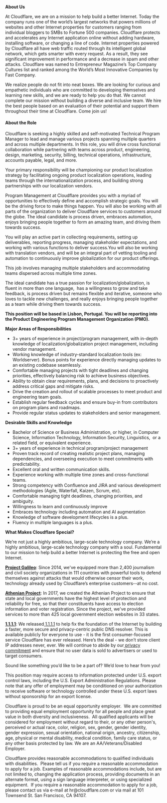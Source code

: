 <div class="content-intro">
	<div><strong>About Us</strong></div>
	<div>
		<p>At Cloudflare, we are on a mission to help build a better Internet. Today the company runs one of the world’s largest networks that powers millions of websites and other Internet properties for customers ranging from individual bloggers to SMBs to Fortune 500 companies. Cloudflare protects and accelerates any Internet application online without adding hardware, installing software, or changing a line of code. Internet properties powered by Cloudflare all have web traffic routed through its intelligent global network, which gets smarter with every request. As a result, they see significant improvement in performance and a decrease in spam and other attacks. Cloudflare was named to Entrepreneur Magazine’s Top Company Cultures list and ranked among the World’s Most Innovative Companies by Fast Company.&nbsp;</p>
		<p><span style="font-weight: 400;">We realize people do not fit into neat boxes. We are looking for curious and empathetic individuals who are committed to developing themselves and learning new skills, and we are ready to help you do that. We cannot complete our mission without building a diverse and inclusive team. We hire the best people based on an evaluation of their potential and support them throughout their time at Cloudflare. Come join us!&nbsp;</span></p>
	</div>
</div>
<h4><strong>About the Role</strong></h4>
<p>Cloudflare is seeking a highly skilled and self-motivated Technical Program Manager to lead and manage various projects spanning multiple quarters and across multiple departments. In this role, you will drive cross functional collaboration while partnering with teams across product, engineering, design, marketing, security, billing, technical operations, infrastructure, accounts payable, legal, and more.</p>
<p>Your primary responsibility will be championing our product localization strategy by facilitating ongoing product localization operations, leading teams through the internationalization process, and building strong partnerships with our localization vendors.&nbsp;</p>
<p>Program Management at Cloudflare provides you with a myriad of opportunities to effectively define and accomplish strategic goals. You will be the driving force to make things happen. You will also be working with all parts of the organization to deliver Cloudflare services to customers around the globe. The ideal candidate is process driven, embraces automation, enjoys bringing people together to form an amazing team, and driving them towards success.</p>
<p>You will play an active part in collecting requirements, setting up deliverables, reporting progress, managing stakeholder expectations, and working with various functions to deliver success.You will also be working with translation vendors, and will be an integral part of vetting tooling and automation to continuously improve globalization for our product offerings.&nbsp;</p>
<p>This job involves managing multiple stakeholders and accommodating teams dispersed across multiple time zones.&nbsp;</p>
<p>The ideal candidate has a true passion for localization/globalization, is fluent in more than one language,&nbsp; has a willingness to grow and take feedback, is process driven but remains flexible and iterative, someone who loves to tackle new challenges, and really enjoys bringing people together as a team while driving them towards success.&nbsp;</p>
<p><strong>This position will be based in Lisbon, Portugal. You will be reporting into the Product Engineering Program Management Organization (PMO).&nbsp;</strong></p>
<p><strong>Major Areas of Responsibilities</strong></p>
<ul>
	<li>3+ years of experience in project/program management, with in-depth knowledge of localization/globalization project management, including vendor management.</li>
	<li>Working knowledge of industry-standard localization tools (ex: Worldserver). Bonus points for experience directly managing updates to an existing codebase seamlessly.</li>
	<li>Comfortable managing projects with tight deadlines and changing priorities, effectively balancing risk to achieve business objectives.</li>
	<li>Ability to obtain clear requirements, plans, and decisions to proactively address critical gaps and mitigate risks.</li>
	<li>Drive the creation and rollout of scalable processes to meet product and engineering team goals.</li>
	<li>Establish regular feedback cycles and ensure buy-in from contributors on program plans and roadmaps.</li>
	<li>Provide regular status updates to stakeholders and senior management.</li>
</ul>
<p><strong>Desirable Skills and Knowledge</strong></p>
<ul>
	<li>Bachelor of Science or Business Administration, or higher, in Computer Science, Information Technology, Information Security, Linguistics,&nbsp; or a related field, or equivalent experience.</li>
	<li>3+ years of experience in technical program/project management&nbsp;</li>
	<li>Proven track record of creating realistic project plans, managing dependencies, and overseeing execution to meet commitments with predictability.</li>
	<li>Excellent oral and written communication skills.</li>
	<li>Experience working with multiple time zones and cross-functional teams.</li>
	<li>Strong competency with Confluence and JIRA and various development methodologies (Agile, Waterfall, Kaizen, Scrum, etc).</li>
	<li>Comfortable managing tight deadlines, changing priorities, and ambiguity.</li>
	<li>Willingness to learn and continuously improve</li>
	<li>Embraces technology including automation and AI augmentation</li>
	<li>Knowledge of software development lifecycles is a plus.</li>
	<li>Fluency in multiple languages is a plus.</li>
</ul>
<div class="content-conclusion">
	<p><strong>What Makes Cloudflare Special?</strong></p>
	<p><span style="font-weight: 400;">We’re not just a highly ambitious, large-scale technology company. We’re a highly ambitious, large-scale technology company with a soul. Fundamental to our mission to help build a better Internet is protecting the free and open Internet.</span></p>
	<p><a href="https://blog.cloudflare.com/protecting-free-expression-online/"><strong>Project Galileo</strong></a><span style="font-weight: 400;">: Since 2014, we've equipped more than 2,400 journalism and civil society organizations in 111 countries with powerful tools to defend themselves against attacks that would otherwise censor their work, technology already used by Cloudflare’s enterprise customers--at no cost.</span></p>
	<p><strong><a href="https://www.cloudflare.com/athenian/">Athenian Project</a></strong><span style="font-weight: 400;">: In 2017, we created the Athenian Project to ensure that state and local governments have the highest level of protection and reliability for free, so that their constituents have access to election information and voter registration. Since the project, we've provided services to more than 425 local government election websites in 33 states.</span></p>
	<p><a href="https://1.1.1.1/"><strong>1.1.1.1</strong></a><span style="font-weight: 400;">: We released</span><a href="https://1.1.1.1/"> <span style="font-weight: 400;">1.1.1.1</span></a><span style="font-weight: 400;"> to help fix the foundation of the Internet by building a faster, more secure and privacy-centric public DNS resolver. This is available publicly for everyone to use - it is the first consumer-focused service Cloudflare has ever released. Here’s the deal - we don’t store client IP addresses never, ever. We will continue to abide by our</span><a href="https://developers.cloudflare.com/1.1.1.1/privacy/public-dns-resolver"> privacy commitment</a><span style="font-weight: 400;"> and ensure that no user data is sold to advertisers or used to target consumers.</span></p>
	<p><span style="font-weight: 400;">Sound like something you’d like to be a part of? We’d love to hear from you!</span></p>
	<p><span style="font-weight: 400;">This position may require access to information protected under U.S. export control laws, including the U.S. Export Administration Regulations. Please note that any offer of employment may be conditioned on your authorization to receive software or technology controlled under these U.S. export laws without sponsorship for an export license.</span></p>
	<p><span style="font-weight: 400;">Cloudflare is proud to be an equal opportunity employer. &nbsp;We are committed to providing equal employment opportunity for all people and place great value in both diversity and inclusiveness. &nbsp;All qualified applicants will be considered for employment without regard to their, or any other person's, perceived or actual</span> <span style="font-weight: 400;">race, color, religion, sex, gender, gender identity, gender expression, sexual orientation, national origin, ancestry, citizenship, age, physical or mental disability, medical condition, family care status, or any other basis protected by law. </span><span style="font-weight: 400;">We are an AA/Veterans/Disabled Employer.</span></p>
	<p><span style="font-weight: 400;">Cloudflare provides reasonable accommodations to qualified individuals with disabilities. &nbsp;Please tell us if you require a reasonable accommodation to apply for a job. Examples of reasonable accommodations include, but are not limited to, changing the application process, providing documents in an alternate format, using a sign language interpreter, or using specialized equipment. &nbsp;If you require a reasonable accommodation to apply for a job, please contact us via e-mail at </span><span style="font-weight: 400;">hr@cloudflare.com</span><span style="font-weight: 400;"> or via mail at 101 Townsend St. San Francisco, CA 94107.</span></p>
</div>